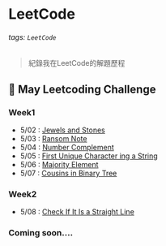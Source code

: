 # LeetCode

###### tags: `LeetCode`

> 紀錄我在LeetCode的解題歷程

## :memo: May Leetcoding Challenge

### Week1
- 5/02 : [Jewels and Stones](https://github.com/fourfire11/LeetCode/blob/master/May%20LeetCoding%20Challenge/Jewels%20and%20Stones.md)
- 5/03 : [Ransom Note](https://github.com/fourfire11/LeetCode/blob/master/May%20LeetCoding%20Challenge/Ransom%20Note.md)
- 5/04 : [Number Complement](https://github.com/fourfire11/LeetCode/blob/master/May%20LeetCoding%20Challenge/Number%20Complement.md)
- 5/05 : [First Unique Character ing a String](https://github.com/fourfire11/LeetCode/blob/master/May%20LeetCoding%20Challenge/First%20Unique%20Character%20in%20a%20String.md)
- 5/06 : [Majority Element](https://github.com/fourfire11/LeetCode/blob/master/May%20LeetCoding%20Challenge/Majority%20Element.md)
- 5/07 : [Cousins in Binary Tree]()
### Week2
- 5/08 : [Check If It Is a Straight Line]()
### Coming soon....




